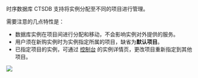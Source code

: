 
时序数据库 CTSDB 支持将实例分配至不同的项目进行管理。

需要注意的几点特性是：
- 数据库实例在项目间进行分配和移动，不会影响实例对外提供的服务。
- 用户须在新购实例时为实例指定所属的项目，缺省为**默认项目**。
- 已指定项目的实例，可通过 [控制台](https://console.cloud.tencent.com/ctsdb) 的实例详情页，更改项目重新指定到其他项目。

![](https://main.qcloudimg.com/raw/09dc8d04d101d356d757a9b9698383b6.png)
